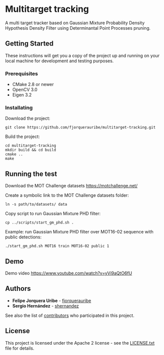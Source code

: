 # Multitarget tracking

A multi target tracker based on Gaussian Mixture Probability Density Hypothesis Density Filter using Determinantal Point Processes pruning.

## Getting Started

These instructions will get you a copy of the project up and running on your local machine for development and testing purposes.

### Prerequisites

- CMake 2.8 or newer
- OpenCV 3.0
- Eigen 3.2

### Installating

Download the project:
```
git clone https://github.com/fjorquerauribe/multitarget-tracking.git
```

Build the project:
```
cd multitarget-tracking
mkdir build && cd build
cmake ..
make
```

## Running the test

Download the MOT Challenge datasets https://motchallenge.net/

Create a symbolic link to the MOT Challenge datasets folder:
```
ln -s path/to/datasets/ data
```

Copy script to run Gaussian Mixture PHD filter:
```
cp ../scripts/start_gm_phd.sh .
```

Example: run Gaussian Mixture PHD filter over MOT16-02 sequence with public detections:
```
./start_gm_phd.sh MOT16 train MOT16-02 public 1
```

## Demo

Demo video https://www.youtube.com/watch?v=yVi9aQtO6fU

## Authors

* **Felipe Jorquera Uribe** - [fjorquerauribe](https://github.com/fjorquerauribe)
* **Sergio Hernández** - [shernandez](https://github.com/sherna90)

See also the list of [contributors](https://github.com/fjorquerauribe/multitarget-tracking/graphs/contributors) who participated in this project.

## License

This project is licensed under the Apache 2 license - see the [LICENSE.txt](LICENSE.txt) file for details.